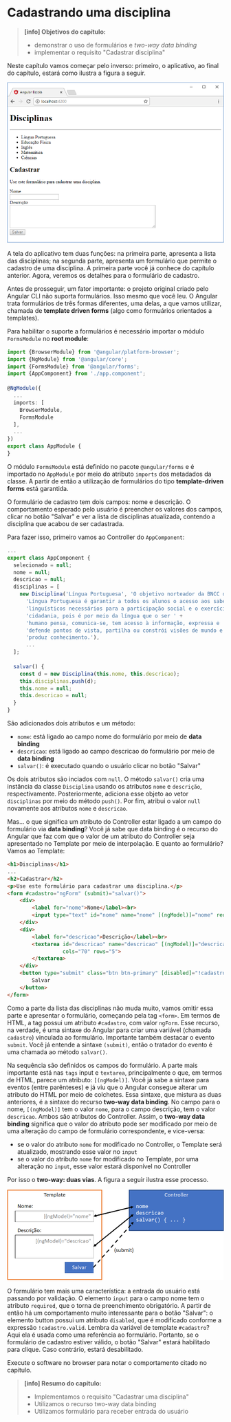 # Cadastrando uma disciplina

> **\[info\] Objetivos do capítulo:**
>
> * demonstrar o uso de formulários e _two-way data binding_
> * implementar o requisito "Cadastrar disciplina"

Neste capítulo vamos começar pelo inverso: primeiro, o aplicativo, ao final do capítulo, estará como ilustra a figura a seguir.

![Tela do software apresentando a lista das disciplinas e o formulário de cadastro](/assets/software-cadastrando-disciplina-browser.png)

A tela do aplicativo tem duas funções: na primeira parte, apresenta a lista das disciplinas; na segunda parte, apresenta um formulário que permite o cadastro de uma disciplina. A primeira parte você já conhece do capítulo anterior. Agora, veremos os detalhes para o formulário de cadastro.

Antes de prosseguir, um fator importante: o projeto original criado pelo Angular CLI não suporta formulários. Isso mesmo que você leu. O Angular trata formulários de três formas diferentes, uma delas, a que vamos utilizar, chamada de **template driven forms** \(algo como formuários orientados a templates\).

Para habilitar o suporte a formulários é necessário importar o módulo `FormsModule` no **root module**:

```typescript
import {BrowserModule} from '@angular/platform-browser';
import {NgModule} from '@angular/core';
import {FormsModule} from '@angular/forms';
import {AppComponent} from './app.component';

@NgModule({
  ...
  imports: [
    BrowserModule,
    FormsModule
  ],
  ...
})
export class AppModule {
}
```

O módulo `FormsModule` está definido no pacote `@angular/forms` e é importado no `AppModule` por meio do atributo `imports` dos metadados da classe. A partir de então a utilização de formulários do tipo **template-driven forms** está garantida.

O formulário de cadastro tem dois campos: nome e descrição. O comportamento esperado pelo usuário é preencher os valores dos campos, clicar no botão "Salvar" e ver a lista de disciplinas atualizada, contendo a disciplina que acabou de ser cadastrada.

Para fazer isso, primeiro vamos ao Controller do `AppComponent`:

```typescript
...
export class AppComponent {
  selecionado = null;
  nome = null;
  descricao = null;
  disciplinas = [
    new Disciplina('Língua Portuguesa', 'O objetivo norteador da BNCC de ' +
      'Língua Portuguesa é garantir a todos os alunos o acesso aos saberes ' +
      'linguísticos necessários para a participação social e o exercício da ' +
      'cidadania, pois é por meio da língua que o ser ' +
      'humano pensa, comunica-se, tem acesso à informação, expressa e ' +
      'defende pontos de vista, partilha ou constrói visões de mundo e ' +
      'produz conhecimento.'),
      ...
  ];

  salvar() {
    const d = new Disciplina(this.nome, this.descricao);
    this.disciplinas.push(d);
    this.nome = null;
    this.descricao = null;
  }
}
```

São adicionados dois atributos e um método:

* `nome`: está ligado ao campo nome do formulário por meio de **data binding**
* `descricao`: está ligado ao campo descricao do formulário por meio de **data binding**
* `salvar()`: é executado quando o usuário clicar no botão "Salvar"

Os dois atributos são inciados com `null`. O método `salvar()` cria uma instância da classe `Disciplina` usando os atributos `nome` e `descrição`, respectivamente. Posteriormente, adiciona esse objeto ao vetor `disciplinas` por meio do método `push()`. Por fim, atribui o valor `null` novamente aos atributos `nome` e `descricao`.

Mas... o que significa um atributo do Controller estar ligado a um campo do formulário via **data binding**? Você já sabe que data binding é o recurso do Angular que faz com que o valor de um atributo do Controller seja apresentado no Template por meio de interpolação. E quanto ao formulário? Vamos ao Template:

```html
<h1>Disciplinas</h1>
...
<h2>Cadastrar</h2>
<p>Use este formulário para cadastrar uma disciplina.</p>
<form #cadastro="ngForm" (submit)="salvar()">
    <div>
        <label for="nome">Nome</label><br>
        <input type="text" id="nome" name="nome" [(ngModel)]="nome" required>
    </div>
    <div>
        <label for="descricao">Descrição</label><br>
        <textarea id="descricao" name="descricao" [(ngModel)]="descricao"
                  cols="70" rows="5">
        </textarea>
    </div>
    <button type="submit" class="btn btn-primary" [disabled]="!cadastro.valid">
        Salvar
    </button>
</form>
```

Como a parte da lista das disciplinas não muda muito, vamos omitir essa parte e apresentar o formulário, começando pela tag `<form>`. Em termos de HTML, a tag possui um atributo `#cadastro`, com valor `ngForm`. Esse recurso, na verdade, é uma sintaxe do Angular para criar uma variável \(chamada `cadastro`\) vinculada ao formulário. Importante também destacar o evento `submit`. Você já entende a sintaxe `(submit)`, então o tratador do evento é uma chamada ao método `salvar()`.

Na sequência são definidos os campos do formulário. A parte mais importante está nas `tags` input e `textarea`, principalmente o que, em termos de HTML, parece um atributo: `[(ngModel)]`. Você já sabe a sintaxe para eventos \(entre parênteses\) e já viu que o Angular consegue alterar um atributo do HTML por meio de colchetes. Essa sintaxe, que mistura as duas anteriores, é a sintaxe do recurso **two-way data binding**. No campo para o nome, `[(ngModel)]` tem o valor `nome`, para o campo descrição, tem o valor `descricao`. Ambos são atributos do Controller. Assim, o **two-way data binding** significa que o valor do atributo pode ser modificado por meio de uma alteração do campo de formulário correspondente, e vice-versa:

* se o valor do atributo `nome` for modificado no Controller, o Template será atualizado, mostrando esse valor no `input`
* se o valor do atributo `nome` for modificado no Template, por uma alteração no `input`, esse valor estará disponível no Controller

Por isso o **two-way: duas vias**. A figura a seguir ilustra esse processo.

![Ilustração do two-way data binding, ligando formulário e Controller](/assets/formularios-two-way-data-binding.png)

O formulário tem mais uma característica: a entrada do usuário está passando por validação. O elemento `input` para o campo nome tem o atributo `required`, que o torna de preenchimento obrigatório. A partir de então há um comportamento muito interessante para o botão "Salvar": o elemento button possui um atributo `disabled`, que é modificado conforme a expressão `!cadastro.valid`. Lembra da variável de template `#cadastro`? Aqui ela é usada como uma referência ao formulário. Portanto, se o formulário de cadastro estiver válido, o botão "Salvar" estará habilitado para clique. Caso contrário, estará desabilitado.

Execute o software no browser para notar o comportamento citado no capítulo.

> **\[info\] Resumo do capítulo:**
>
> * Implementamos o requisito "Cadastrar uma disciplina"
> * Utilizamos o recurso two-way data binding
> * Utilizamos formulário para receber entrada do usuário



